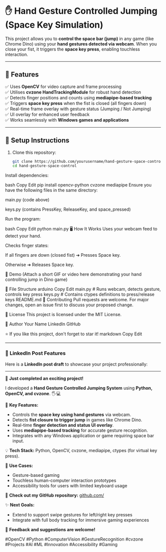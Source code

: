 # ✋ Hand Gesture Controlled Jumping (Space Key Simulation)

This project allows you to **control the space bar (jump)** in any game (like Chrome Dino) using your **hand gestures detected via webcam**. When you close your fist, it triggers the **space key press**, enabling touchless interaction.

---

## 🎯 **Features**

✅ Uses **OpenCV** for video capture and frame processing  
✅ Utilises **cvzone HandTrackingModule** for robust hand detection  
✅ Detects finger positions and counts using **mediapipe-based tracking**  
✅ Triggers **space key press** when the fist is closed (all fingers down)  
✅ Real-time frame overlay with gesture status (Jumping / Not Jumping)  
✅ UI overlay for enhanced user feedback  
✅ Works seamlessly with **Windows games and applications**

---

## 🚀 **Setup Instructions**

1. Clone this repository:
   ```bash
   git clone https://github.com/yourusername/hand-gesture-space-control.git
   cd hand-gesture-space-control
Install dependencies:

bash
Copy
Edit
pip install opencv-python cvzone mediapipe
Ensure you have the following files in the same directory:

main.py (code above)

keys.py (contains PressKey, ReleaseKey, and space_pressed)

Run the program:

bash
Copy
Edit
python main.py
🖥️ How It Works
Uses your webcam feed to detect your hand.

Checks finger states:

If all fingers are down (closed fist) ➔ Presses Space key.

Otherwise ➔ Releases Space key.

🎥 Demo
(Attach a short GIF or video here demonstrating your hand controlling jump in Dino game)

📂 File Structure
arduino
Copy
Edit
main.py          # Runs webcam, detects gesture, controls key press
keys.py          # Contains ctypes definitions to press/release keys
README.md
🤝 Contributing
Pull requests are welcome. For major changes, open an issue first to discuss your proposed change.

📜 License
This project is licensed under the MIT License.

🙋 Author
Your Name
LinkedIn
GitHub

⭐ If you like this project, don't forget to star it!
markdown
Copy
Edit

---

### 🔗 **LinkedIn Post Features**

Here is a **LinkedIn post draft** to showcase your project professionally:

---

🚀 **Just completed an exciting project!**

I developed a **Hand Gesture Controlled Jumping System** using **Python, OpenCV, and cvzone**. 🖐️💻

🔑 **Key Features:**
- Controls the **space key using hand gestures** via webcam.
- Detects **fist closure to trigger jump** in games like Chrome Dino.
- Real-time **finger detection and status UI overlay**.
- Uses **mediapipe-based tracking** for accurate gesture recognition.
- Integrates with any Windows application or game requiring space bar input.

💡 **Tech Stack:**
Python, OpenCV, cvzone, mediapipe, ctypes (for virtual key press).

🎯 **Use Cases:**
- Gesture-based gaming
- Touchless human-computer interaction prototypes
- Accessibility tools for users with limited keyboard usage

🔗 **Check out my GitHub repository:**
[github.com/](#)

✨ **Next Goals:**
- Extend to support swipe gestures for left/right key presses
- Integrate with full body tracking for immersive gaming experiences

🙌 **Feedback and suggestions are welcome!**

#OpenCV #Python #ComputerVision #GestureRecognition #cvzone #Projects #AI #ML #Innovation #Accessibility #Gaming
